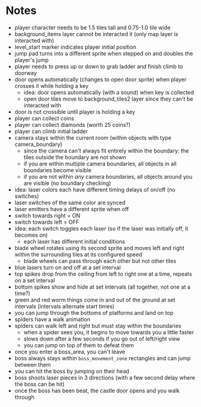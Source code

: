 # Notes

* player character needs to be 1.5 tiles tall and 0.75-1.0 tile wide
* background_items layer cannot be interacted it (only map layer is interacted with)
* level_start marker indicates player initial position
* jump pad turns into a different sprite when stepped on and doubles the player's jump
* player needs to press up or down to grab ladder and finish climb to doorway
* door opens automatically (changes to open door sprite) when player crosses it while holding a key
  * idea: door opens automatically (with a sound) when key is collected
  * open door tiles move to background_tiles2 layer since they can't be interacted with
* door is not crossible until player is holding a key
* player can collect coins
* player can collect diamonds (worth 25 coins?)
* player can climb initial ladder
* camera stays within the current room (within objects with type camera_boundary)
  * since the camera can't always fit entirely within the boundary: the tiles outside the boundary are not shown
  * if you are within multiple camera boundaries, all objects in all boundaries become visible
  * if you are not within *any* camera boundaries, all objects around you are visible (no boundary checking)
* idea: laser colors each have different timing delays of on/off (no switches)
* laser switches of the same color are synced
* laser emitters have a different sprite when off
* switch towards right = ON
* switch towards left = OFF
* idea: each switch toggles each laser (so if the laser was initially off, it becomes on)
  * each laser has different initial conditions
* blade wheel rotates using its second sprite and moves left and right within the surrounding tiles at its configured speed
  * blade wheels can pass through each other but not other tiles
* blue lasers turn on and off at a set interval
* top spikes drop from the ceiling from left to right one at a time, repeats on a set interval
* bottom spikes show and hide at set intervals (all together, not one at a time?)
* green and red worm things come in and out of the ground at set intervals (intervals alternate start times)
* you can jump through the bottoms of platforms and land on top
* spiders have a walk animation
* spiders can walk left and right but must stay within the boundaries
  * when a spider sees you, it begins to move towards you a little faster
  * slows down after a few seconds if you go out of left/right view
  * you can jump on top of them to defeat them
* once you enter a boss_area, you can't leave
* boss always stays within `boss_movement_zone` rectangles and can jump between them
* you can hit the boss by jumping on their head
* boss shoots laser pieces in 3 directions (with a few second delay where the boss can be hit)
* once the boss has been beat, the castle door opens and you walk through
